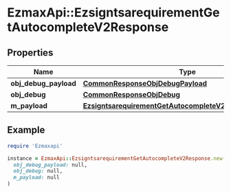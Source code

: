 # EzmaxApi::EzsigntsarequirementGetAutocompleteV2Response

## Properties

| Name | Type | Description | Notes |
| ---- | ---- | ----------- | ----- |
| **obj_debug_payload** | [**CommonResponseObjDebugPayload**](CommonResponseObjDebugPayload.md) |  |  |
| **obj_debug** | [**CommonResponseObjDebug**](CommonResponseObjDebug.md) |  | [optional] |
| **m_payload** | [**EzsigntsarequirementGetAutocompleteV2ResponseMPayload**](EzsigntsarequirementGetAutocompleteV2ResponseMPayload.md) |  |  |

## Example

```ruby
require 'Ezmaxapi'

instance = EzmaxApi::EzsigntsarequirementGetAutocompleteV2Response.new(
  obj_debug_payload: null,
  obj_debug: null,
  m_payload: null
)
```

